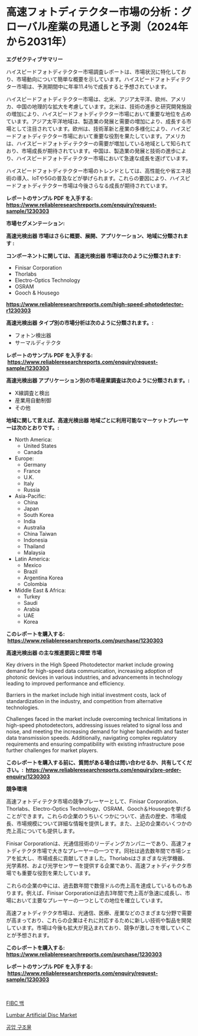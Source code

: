 <p><h1>高速フォトディテクター市場の分析：グローバル産業の見通しと予測（2024年から2031年）</h1></p><p><strong>エグゼクティブサマリー</strong></p>
<p><p>ハイスピードフォトディテクター市場調査レポートは、市場状況に特化しており、市場動向について簡単な概要を示しています。ハイスピードフォトディテクター市場は、予測期間中に年率11.4％で成長すると予想されています。</p><p>ハイスピードフォトディテクター市場は、北米、アジア太平洋、欧州、アメリカ、中国の地理的な拡大を考慮しています。北米は、技術の進歩と研究開発施設の増加により、ハイスピードフォトディテクター市場において重要な地位を占めています。アジア太平洋地域は、製造業の発展と需要の増加により、成長する市場として注目されています。欧州は、技術革新と産業の多様化により、ハイスピードフォトディテクター市場において重要な役割を果たしています。アメリカは、ハイスピードフォトディテクターの需要が増加している地域として知られており、市場成長が期待されています。中国は、製造業の発展と技術の進歩により、ハイスピードフォトディテクター市場において急速な成長を遂げています。</p><p>ハイスピードフォトディテクター市場のトレンドとしては、高性能化や省エネ技術の導入、IoTや5Gの普及などが挙げられます。これらの要因により、ハイスピードフォトディテクター市場は今後さらなる成長が期待されています。</p></p>
<p><strong>レポートのサンプル PDF を入手する: <a href="https://www.reliableresearchreports.com/enquiry/request-sample/1230303">https://www.reliableresearchreports.com/enquiry/request-sample/1230303</a></strong></p>
<p><strong>市場セグメンテーション:</strong></p>
<p><strong> 高速光検出器 市場はさらに概要、展開、アプリケーション、地域に分類されます :</strong></p>
<p><strong>コンポーネントに関しては、 高速光検出器 市場は次のように分類されます: &nbsp;</strong></p>
<p><ul><li>Finisar Corporation</li><li>Thorlabs</li><li>Electro-Optics Technology</li><li>OSRAM</li><li>Gooch & Housego</li></ul></p>
<p><strong><a href="https://www.reliableresearchreports.com/high-speed-photodetector-r1230303">https://www.reliableresearchreports.com/high-speed-photodetector-r1230303</a></strong></p>
<p><strong> 高速光検出器 タイプ別の市場分析は次のように分類されます。:</strong></p>
<p><ul><li>フォトン検出器</li><li>サーマルディテクタ</li></ul></p>
<p><strong>レポートのサンプル PDF を入手する: &nbsp;<a href="https://www.reliableresearchreports.com/enquiry/request-sample/1230303">https://www.reliableresearchreports.com/enquiry/request-sample/1230303</a></strong></p>
<p><strong> 高速光検出器 アプリケーション別の市場産業調査は次のように分類されます。:</strong></p>
<p><ul><li>X線調査と検出</li><li>産業用自動制御</li><li>その他</li></ul></p>
<p><strong>地域に関して言えば、高速光検出器 地域ごとに利用可能なマーケットプレーヤーは次のとおりです。:</strong></p>
<p><ul>
    <li>
        North America:
        <ul>
            <li>United States</li>
            <li>Canada</li>
        </ul>
    </li>
    <li>
        Europe:
        <ul>
            <li>Germany</li>
            <li>France</li>
            <li>U.K.</li>
            <li>Italy</li>
            <li>Russia</li>
        </ul>
    </li>
    <li>
        Asia-Pacific:
        <ul>
            <li>China</li>
            <li>Japan</li>
            <li>South Korea</li>
            <li>India</li>
            <li>Australia</li>
            <li>China Taiwan</li>
            <li>Indonesia</li>
            <li>Thailand</li>
            <li>Malaysia</li>
        </ul>
    </li>
    <li>
        Latin America:
        <ul>
            <li>Mexico</li>
            <li>Brazil</li>
            <li>Argentina Korea</li>
            <li>Colombia</li>
        </ul>
    </li>
    <li>
        Middle East & Africa:
        <ul>
            <li>Turkey</li>
            <li>Saudi</li>
            <li>Arabia</li>
            <li>UAE</li>
            <li>Korea</li>
        </ul>
    </li>
    </ul></p>
<p><strong>このレポートを購入する: &nbsp;<a href="https://www.reliableresearchreports.com/purchase/1230303">https://www.reliableresearchreports.com/purchase/1230303</a></strong></p>
<p><strong>高速光検出器 の主な推進要因と障壁 市場</strong></p>
<p><p>Key drivers in the High Speed Photodetector market include growing demand for high-speed data communication, increasing adoption of photonic devices in various industries, and advancements in technology leading to improved performance and efficiency.</p><p>Barriers in the market include high initial investment costs, lack of standardization in the industry, and competition from alternative technologies.</p><p>Challenges faced in the market include overcoming technical limitations in high-speed photodetectors, addressing issues related to signal loss and noise, and meeting the increasing demand for higher bandwidth and faster data transmission speeds. Additionally, navigating complex regulatory requirements and ensuring compatibility with existing infrastructure pose further challenges for market players.</p></p>
<p><strong>このレポートを購入する前に、質問がある場合は問い合わせるか、共有してください。:&nbsp; <a href="https://www.reliableresearchreports.com/enquiry/pre-order-enquiry/1230303">https://www.reliableresearchreports.com/enquiry/pre-order-enquiry/1230303</a></strong></p>
<p><strong>競争環境</strong></p>
<p><p>高速フォトディテクタ市場の競争プレーヤーとして、Finisar Corporation、Thorlabs、Electro-Optics Technology、OSRAM、Gooch＆Housegoを挙げることができます。これらの企業のうちいくつかについて、過去の歴史、市場成長、市場規模について詳細な情報を提供します。また、上記の企業のいくつかの売上高についても提供します。</p><p>Finisar Corporationは、光通信技術のリーディングカンパニーであり、高速フォトディテクタ市場で大きなプレーヤーの一つです。同社は過去数年間で市場シェアを拡大し、市場成長に貢献してきました。Thorlabsはさまざまな光学機器、光学素材、および光学センサーを提供する企業であり、高速フォトディテクタ市場でも重要な役割を果たしています。</p><p>これらの企業の中には、過去数年間で数億ドルの売上高を達成しているものもあります。例えば、Finisar Corporationは過去3年間で売上高が急速に成長し、市場において主要なプレーヤーの一つとしての地位を確立しています。</p><p>高速フォトディテクタ市場は、光通信、医療、産業などのさまざまな分野で需要が高まっており、これらの企業はそれに対応するために新しい技術や製品を開発しています。市場は今後も拡大が見込まれており、競争が激しさを増していくことが予想されます。</p></p>
<p><strong>このレポートを購入する: &nbsp; <a href="https://www.reliableresearchreports.com/purchase/1230303">https://www.reliableresearchreports.com/purchase/1230303</a></strong></p>
<p><strong>レポートのサンプル PDF を入手する: &nbsp;<a href="https://www.reliableresearchreports.com/enquiry/request-sample/1230303">https://www.reliableresearchreports.com/enquiry/request-sample/1230303</a></strong><strong></strong></p>
<p>&nbsp;</p>
<p><p><a href="https://medium.com/@electat2023/fibc-%EA%B0%80%EB%B0%A9-%EC%8B%9C%EC%9E%A5-%EB%B3%B4%EA%B3%A0%EC%84%9C%EB%8A%94%EC%9D%B4-%EC%8B%9C%EC%9E%A5%EC%9D%98-%EC%B5%9C%EC%8B%A0-%ED%8A%B8%EB%A0%8C%EB%93%9C-%EB%B0%8F-%EC%84%B1%EC%9E%A5-%EA%B8%B0%ED%9A%8C%EB%A5%BC-%EB%B3%B4%EC%97%AC%EC%A4%8D%EB%8B%88%EB%8B%A4-a05c33bc8832">FIBC 백</a></p><p><a href="https://mire-aunt-385.notion.site/Lumbar-Artificial-Disc-Market-Outlook-Industry-Overview-and-Forecast-2024-to-2031-544e2d95fc5d4de8a34b940f3f5ed803">Lumbar Artificial Disc Market</a></p><p><a href="https://medium.com/@johnsonlowe2023_38650/%EB%AC%B4%EB%A6%8E%EA%B5%AC%EC%A1%B0%EB%AC%BC-%EC%8B%9C%EC%9E%A5%EC%9D%80-2031%EB%85%84%EA%B9%8C%EC%A7%80-%EC%8B%9C%EC%9E%A5-%EC%A0%90%EC%9C%A0%EC%9C%A8-%EA%B7%9C%EB%AA%A8-%EB%B0%8F-%EC%98%88%EC%83%81-%EC%98%88%EC%B8%A1%EC%97%90-%EC%B4%88%EC%A0%90%EC%9D%84-%EB%A7%9E%EC%B6%A5%EB%8B%88%EB%8B%A4-de6046723bce">공압 구조물</a></p></p>